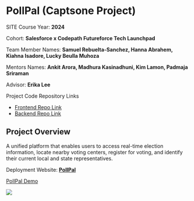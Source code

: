 # PollPal (Captsone Project)

SITE Course Year: **2024**

Cohort: **Salesforce x Codepath Futureforce Tech Launchpad**

Team Member Names: **Samuel Rebuelta-Sanchez, Hanna Abrahem, Kiahna Isadore, Lucky Beulla Muhoza**

Mentors Names: **Ankit Arora, Madhura Kasinadhuni, Kim Lamon, Padmaja Sriraman**

Advisor: **Erika Lee**

Project Code Repository Links

* [Frontend Repo Link](https://github.com/FTL-2024-Pod-H/PollPalUI)
* [Backend Repo Link](https://github.com/FTL-2024-Pod-H/PollPalAPI)

## Project Overview

A unified platform that enables users to access real-time election information, locate nearby voting centers, register for voting, and identify their current local and state representatives.

Deployment Website: **[PollPal](https://pollpalui.onrender.com/)**

<div>
    <a href="https://www.loom.com/share/019e28e5a37f423291adf91df0fa2b71">
      <p>PollPal Demo </p>
    </a>
    <a href="https://www.loom.com/share/019e28e5a37f423291adf91df0fa2b71">
      <img style="max-width:300px;" src="https://cdn.loom.com/sessions/thumbnails/019e28e5a37f423291adf91df0fa2b71-5ab174b9d54f5a5b-full-play.gif">
    </a>
  </div>
<!-- link to our slides: 
https://www.figma.com/deck/uAw6N5ZWD4LPDTNhR2WGo1/PollPal-Demo?node-id=70-224&t=hq7crznfJ4mJc5at-0&scaling=min-zoom&content-scaling=fixed&page-id=0%3A1&starting-point-node-id=1%3A222s:
 -->

